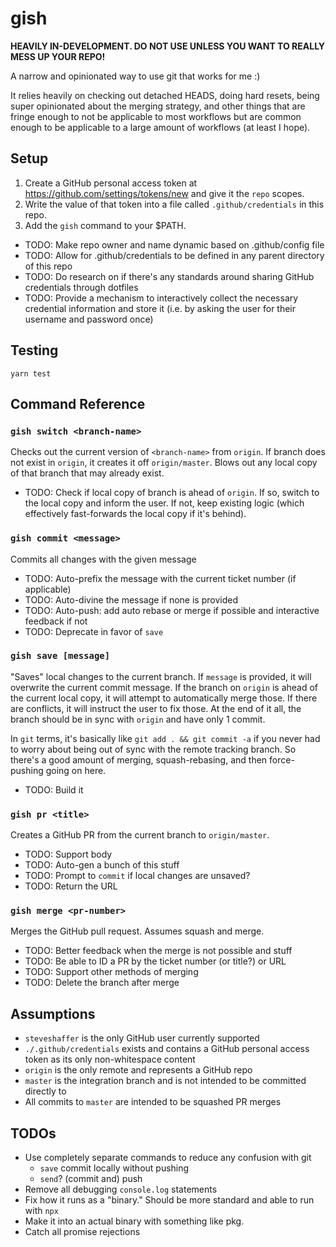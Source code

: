 # gish

**HEAVILY IN-DEVELOPMENT.  DO NOT USE UNLESS YOU WANT TO REALLY MESS UP YOUR REPO!**

A narrow and opinionated way to use git that works for me :)

It relies heavily on checking out detached HEADS, doing hard resets, being super opinionated about the merging strategy,
and other things that are fringe enough to not be applicable to most workflows but are common enough to be applicable to a large amount of workflows (at least I hope).

## Setup

1. Create a GitHub personal access token at https://github.com/settings/tokens/new and give it the `repo` scopes.
1. Write the value of that token into a file called `.github/credentials` in this repo.
1. Add the `gish` command to your $PATH.

- TODO: Make repo owner and name dynamic based on .github/config file
- TODO: Allow for .github/credentials to be defined in any parent directory of this repo
- TODO: Do research on if there's any standards around sharing GitHub credentials through dotfiles
- TODO: Provide a mechanism to interactively collect the necessary credential information and store it (i.e. by asking the user for their username and password once)

## Testing

```text
yarn test
```

## Command Reference

### `gish switch <branch-name>`

Checks out the current version of `<branch-name>` from `origin`.
If branch does not exist in `origin`, it creates it off `origin/master`.
Blows out any local copy of that branch that may already exist.

- TODO: Check if local copy of branch is ahead of `origin`.
If so, switch to the local copy and inform the user.
If not, keep existing logic (which effectively fast-forwards the local copy if it's behind).

### `gish commit <message>`

Commits all changes with the given message

- TODO: Auto-prefix the message with the current ticket number (if applicable)
- TODO: Auto-divine the message if none is provided
- TODO: Auto-push: add auto rebase or merge if possible and interactive feedback if not
- TODO: Deprecate in favor of `save`

### `gish save [message]`

"Saves" local changes to the current branch.
If `message` is provided, it will overwrite the current commit message.
If the branch on `origin` is ahead of the current local copy, it will attempt to automatically merge those.
If there are conflicts, it will instruct the user to fix those.
At the end of it all, the branch should be in sync with `origin` and have only 1 commit.

In `git` terms, it's basically like `git add . && git commit -a` if you never had to worry about being out of sync with the remote tracking branch.
So there's a good amount of merging, squash-rebasing, and then force-pushing going on here.

- TODO: Build it

### `gish pr <title>`

Creates a GitHub PR from the current branch to `origin/master`.

- TODO: Support body
- TODO: Auto-gen a bunch of this stuff
- TODO: Prompt to `commit` if local changes are unsaved?
- TODO: Return the URL

### `gish merge <pr-number>`

Merges the GitHub pull request.
Assumes squash and merge.

- TODO: Better feedback when the merge is not possible and stuff
- TODO: Be able to ID a PR by the ticket number (or title?) or URL
- TODO: Support other methods of merging
- TODO: Delete the branch after merge

## Assumptions

- `steveshaffer` is the only GitHub user currently supported
- `./.github/credentials` exists and contains a GitHub personal access token as its only non-whitespace content
- `origin` is the only remote and represents a GitHub repo
- `master` is the integration branch and is not intended to be committed directly to
- All commits to `master` are intended to be squashed PR merges

## TODOs

- Use completely separate commands to reduce any confusion with git
  - `save` commit locally without pushing
  - `send`? (commit and) push
- Remove all debugging `console.log` statements
- Fix how it runs as a "binary."  Should be more standard and able to run with `npx`
- Make it into an actual binary with something like pkg.
- Catch all promise rejections
